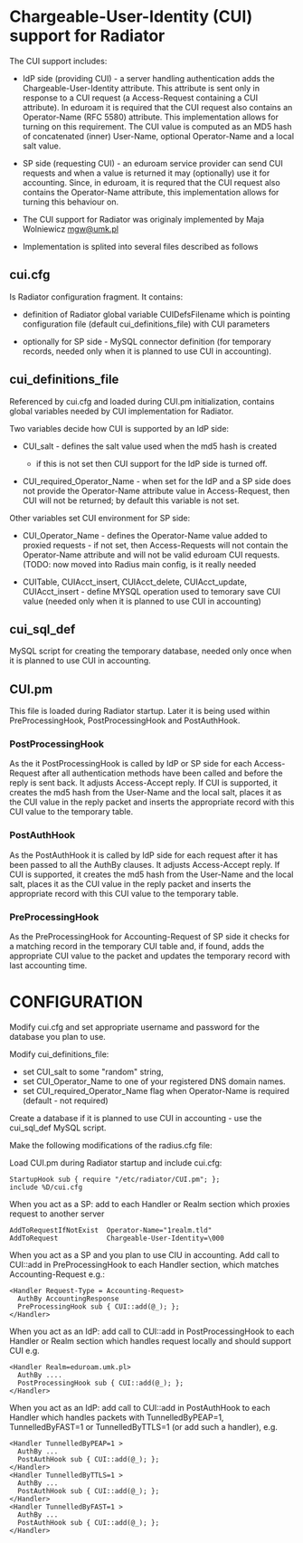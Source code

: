 # Chargeable-User-Identity (CUI) support for Radiator

The CUI support includes:

- IdP side (providing CUI) - a server handling authentication adds the
  Chargeable-User-Identity attribute. This attribute is sent only in
  response to a CUI request (a Access-Request containing a CUI
  attribute). In eduroam it is required that the CUI request also
  contains an Operator-Name (RFC 5580) attribute. This implementation
  allows for turning on this requirement. The CUI value is computed as
  an MD5 hash of concatenated (inner) User-Name, optional
  Operator-Name and a local salt value.

- SP side (requesting CUI) - an eduroam service provider can send CUI
  requests and when a value is returned it may (optionally) use it for
  accounting. Since, in eduroam, it is requred that the CUI request
  also contains the Operator-Name attribute, this implementation
  allows for turning this behaviour on.

- The CUI support for Radiator was originaly implemented by Maja
  Wolniewicz <mgw@umk.pl>

- Implementation is splited into several files described as follows
  
## cui.cfg

Is Radiator configuration fragment. It contains:

* definition of Radiator global variable CUIDefsFilename which is
  pointing configuration file (default cui_definitions_file) with CUI
  parameters

* optionally for SP side - MySQL connector definition (for temporary
  records, needed only when it is planned to use CUI in accounting).

## cui_definitions_file

Referenced by cui.cfg and loaded during CUI.pm initialization,
contains global variables needed by CUI implementation for Radiator.

Two variables decide how CUI is supported by an IdP side:

* CUI_salt - defines the salt value used when the md5 hash is created
  - if this is not set then CUI support for the IdP side is turned
  off.

* CUI_required_Operator_Name - when set for the IdP and a SP side does
  not provide the Operator-Name attribute value in Access-Request,
  then CUI will not be returned; by default this variable is not set.
 
Other variables set CUI environment for SP side:

* CUI_Operator_Name - defines the Operator-Name value added to proxied
  requests - if not set, then Access-Requests will not contain the
  Operator-Name attribute and will not be valid eduroam CUI
  requests. (TODO: now moved into Radius main config, is it really
  needed

* CUITable, CUIAcct_insert, CUIAcct_delete, CUIAcct_update,
  CUIAcct_insert - define MYSQL operation used to temorary save CUI
  value (needed only when it is planned to use CUI in accounting)

## cui_sql_def

MySQL script for creating the temporary database, needed only once
when it is planned to use CUI in accounting.


## CUI.pm

This file is loaded during Radiator startup. Later it is being used
within PreProcessingHook, PostProcessingHook and PostAuthHook.

### PostProcessingHook

As the it PostProcessingHook is called by IdP or SP side for each
Access-Request after all authentication methods have been called and
before the reply is sent back. It adjusts Access-Accept reply. If CUI
is supported, it creates the md5 hash from the User-Name and the local
salt, places it as the CUI value in the reply packet and inserts the
appropriate record with this CUI value to the temporary table.

### PostAuthHook

As the PostAuthHook it is called by IdP side for each request after it
has been passed to all the AuthBy clauses. It adjusts Access-Accept
reply. If CUI is supported, it creates the md5 hash from the User-Name
and the local salt, places it as the CUI value in the reply packet and
inserts the appropriate record with this CUI value to the temporary
table.
 
### PreProcessingHook

As the PreProcessingHook for Accounting-Request of SP side it checks
for a matching record in the temporary CUI table and, if found, adds
the appropriate CUI value to the packet and updates the temporary
record with last accounting time.

# CONFIGURATION

Modify cui.cfg and set appropriate username and password for the
database you plan to use.

Modify cui_definitions_file:
  * set CUI_salt to some "random" string,
  * set CUI_Operator_Name to one of your registered DNS domain names.
  * set CUI_required_Operator_Name flag when Operator-Name is required  (default - not required)

Create a database if it is planned to use CUI in accounting - use the
cui_sql_def MySQL script.

Make the following modifications of the radius.cfg file:

Load CUI.pm during Radiator startup and include cui.cfg:
```
StartupHook	sub { require "/etc/radiator/CUI.pm"; };
include %D/cui.cfg
```

When you act as a SP: add to each Handler or Realm section which
proxies request to another server

```
AddToRequestIfNotExist  Operator-Name="1realm.tld"
AddToRequest            Chargeable-User-Identity=\000
```

When you act as a SP and you plan to use CIU in accounting. Add call
to CUI::add in PreProcessingHook to each Handler section, which
matches Accounting-Request e.g.:

```
<Handler Request-Type = Accounting-Request>
  AuthBy AccountingResponse
  PreProcessingHook sub { CUI::add(@_); };
</Handler>
```

When you act as an IdP: add call to CUI::add in PostProcessingHook to
each Handler or Realm section which handles request locally and should
support CUI e.g.

```
<Handler Realm=eduroam.umk.pl>
  AuthBy ....
  PostProcessingHook sub { CUI::add(@_); };
</Handler>
```

When you act as an IdP: add call to CUI::add in PostAuthHook to each
Handler which handles packets with TunnelledByPEAP=1,
TunnelledByFAST=1 or TunnelledByTTLS=1 (or add such a handler), e.g.

```
<Handler TunnelledByPEAP=1 >
  AuthBy ...
  PostAuthHook sub { CUI::add(@_); };
</Handler>
<Handler TunnelledByTTLS=1 >
  AuthBy ...
  PostAuthHook sub { CUI::add(@_); };
</Handler>
<Handler TunnelledByFAST=1 >
  AuthBy ...
  PostAuthHook sub { CUI::add(@_); };
</Handler>
```

